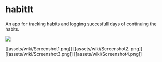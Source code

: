# habitIt

An app for tracking habits and logging succesfull days of continuing the habits.

![](https://raw.github.com/kungFuLambda/habit_it/blob/master/assets/wiki/Screenshot1.png)

[[assets/wiki/Screenshot1.png]]
[[assets/wiki/Screenshot2..png]]
[[assets/wiki/Screenshot3.png]]
[[assets/wiki/Screenshot4.png]]
